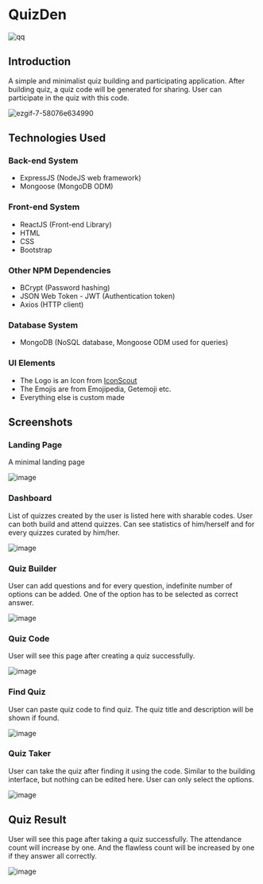 # QuizDen

![qq](https://user-images.githubusercontent.com/14056189/90792874-d92ea380-e32c-11ea-855d-0c604f2ea20b.PNG)

## Introduction

A simple and minimalist quiz building and participating application. After building quiz, a quiz code will be generated for sharing. User can participate in the quiz with this code.

![ezgif-7-58076e634990](https://user-images.githubusercontent.com/14056189/90800244-3c710380-e336-11ea-9747-56e2b2a7b627.gif)

## Technologies Used

### Back-end System

- ExpressJS (NodeJS web framework)
- Mongoose (MongoDB ODM)

### Front-end System

- ReactJS (Front-end Library)
- HTML
- CSS
- Bootstrap

### Other NPM Dependencies

- BCrypt (Password hashing)
- JSON Web Token - JWT (Authentication token)
- Axios (HTTP client)

### Database System

- MongoDB (NoSQL database, Mongoose ODM used for queries)

### UI Elements

- The Logo is an Icon from [IconScout](https://iconscout.com/icon/cube-1957280)
- The Emojis are from Emojipedia, Getemoji etc.
- Everything else is custom made

## Screenshots

### Landing Page

A minimal landing page

![image](https://user-images.githubusercontent.com/14056189/90796666-6a077e00-e331-11ea-9bd8-0f11fee7327a.png)

### Dashboard

List of quizzes created by the user is listed here with sharable codes. User can both build and attend quizzes. Can see statistics of him/herself and for every quizzes curated by him/her.

![image](https://user-images.githubusercontent.com/14056189/90793239-4cd0b080-e32d-11ea-9b53-5abeda39eacd.png)

### Quiz Builder

User can add questions and for every question, indefinite number of options can be added. One of the option has to be selected as correct answer.

![image](https://user-images.githubusercontent.com/14056189/90796903-be126280-e331-11ea-9143-8f88e3d393d3.png)

### Quiz Code

User will see this page after creating a quiz successfully.

![image](https://user-images.githubusercontent.com/14056189/90799507-244cb480-e335-11ea-99cb-0e0f07cd938c.png)

### Find Quiz

User can paste quiz code to find quiz. The quiz title and description will be shown if found.

![image](https://user-images.githubusercontent.com/14056189/90797055-ef8b2e00-e331-11ea-93c2-bbbe9020b60a.png)

### Quiz Taker

User can take the quiz after finding it using the code. Similar to the building interface, but nothing can be edited here. User can only select the options.

![image](https://user-images.githubusercontent.com/14056189/90797191-22cdbd00-e332-11ea-8486-92146ac15398.png)

## Quiz Result

User will see this page after taking a quiz successfully. The attendance count will increase by one. And the flawless count will be increased by one if they answer all correctly.

![image](https://user-images.githubusercontent.com/14056189/90799678-61b14200-e335-11ea-95a9-420f9b10c796.png)
